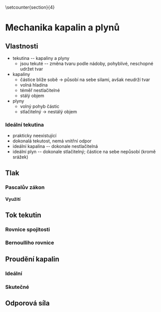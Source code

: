 \setcounter{section}{4}

# Mechanika kapalin a plynů

## Vlastnosti
- tekutina -- kapaliny a plyny
	- jsou tekuté -- změna tvaru podle nádoby, pohyblivé, neschopné udržet tvar
- kapaliny
	- částice blíže sobě $\rightarrow$ působí na sebe silami, avšak neudrží tvar
	- volná hladina
	- téměř nestlačitelné
	- stálý objem
- plyny
	- volný pohyb částic
	- stlačitelný $\rightarrow$ nestálý objem

### Ideální tekutina
- prakticky neexistující
- dokonalá tekutost, nemá vnitřní odpor
- ideální kapalina -- dokonale nestlačitelná
- ideální plyn -- dokonale stlačitelný; částice na sebe nepůsobí (kromě srážek)

## Tlak
### Pascalův zákon
#### Využití

## Tok tekutin
### Rovnice spojitosti
### Bernoulliho rovnice

## Proudění kapalin
### Ideální
### Skutečné

## Odporová síla
